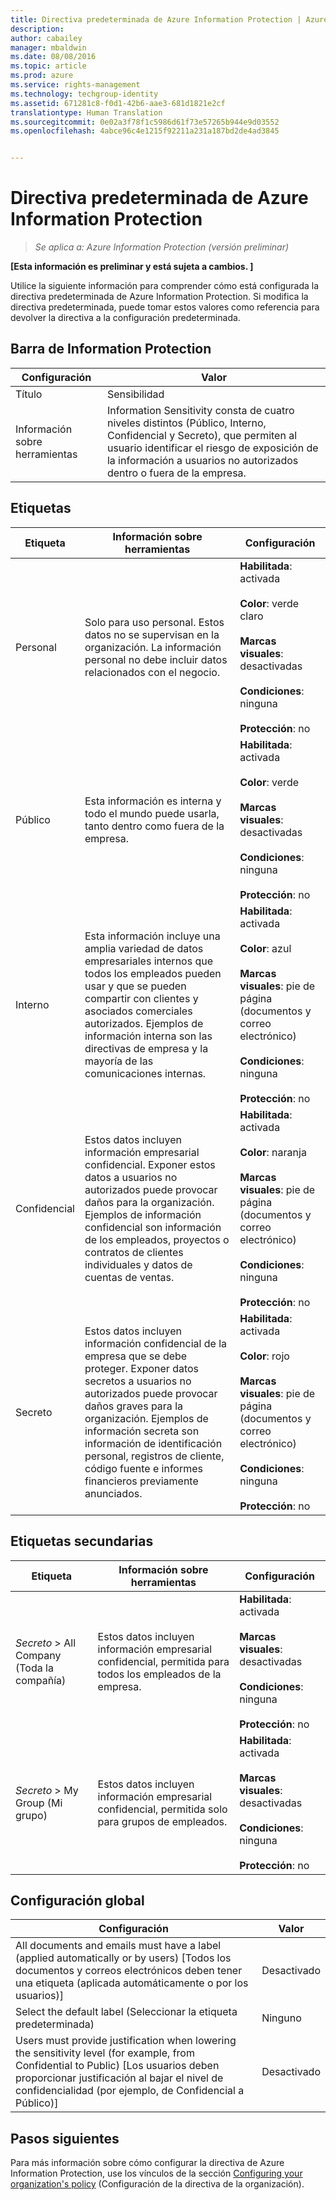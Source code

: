 ```yaml
---
title: Directiva predeterminada de Azure Information Protection | Azure Rights Management
description: 
author: cabailey
manager: mbaldwin
ms.date: 08/08/2016
ms.topic: article
ms.prod: azure
ms.service: rights-management
ms.technology: techgroup-identity
ms.assetid: 671281c8-f0d1-42b6-aae3-681d1821e2cf
translationtype: Human Translation
ms.sourcegitcommit: 0e02a3f78f1c5986d61f73e57265b944e9d03552
ms.openlocfilehash: 4abce96c4e1215f92211a231a187bd2de4ad3845


---
```


# Directiva predeterminada de Azure Information Protection

>*Se aplica a: Azure Information Protection (versión preliminar)*

**[Esta información es preliminar y está sujeta a cambios. ]**

Utilice la siguiente información para comprender cómo está configurada la directiva predeterminada de Azure Information Protection. Si modifica la directiva predeterminada, puede tomar estos valores como referencia para devolver la directiva a la configuración predeterminada.

## Barra de Information Protection

|Configuración|Valor|
|-------------------------------|---------------------------|
|Título|Sensibilidad|
|Información sobre herramientas|Information Sensitivity consta de cuatro niveles distintos (Público, Interno, Confidencial y Secreto), que permiten al usuario identificar el riesgo de exposición de la información a usuarios no autorizados dentro o fuera de la empresa.|

## Etiquetas

|Etiqueta|Información sobre herramientas|Configuración|
|-------------------------------|---------------------------|-----------------|
|Personal|Solo para uso personal. Estos datos no se supervisan en la organización. La información personal no debe incluir datos relacionados con el negocio.|**Habilitada**: activada <br /><br />**Color**: verde claro<br /><br />**Marcas visuales**: desactivadas <br /><br />**Condiciones**: ninguna<br /><br />**Protección**: no|
|Público|Esta información es interna y todo el mundo puede usarla, tanto dentro como fuera de la empresa.|**Habilitada**: activada <br /><br />**Color**: verde<br /><br />**Marcas visuales**: desactivadas<br /><br />**Condiciones**: ninguna<br /><br />**Protección**: no|
|Interno|Esta información incluye una amplia variedad de datos empresariales internos que todos los empleados pueden usar y que se pueden compartir con clientes y asociados comerciales autorizados. Ejemplos de información interna son las directivas de empresa y la mayoría de las comunicaciones internas.|**Habilitada**: activada <br /><br />**Color**: azul <br /><br />**Marcas visuales**: pie de página (documentos y correo electrónico)<br /><br />**Condiciones**: ninguna<br /><br />**Protección**: no|
|Confidencial|Estos datos incluyen información empresarial confidencial. Exponer estos datos a usuarios no autorizados puede provocar daños para la organización. Ejemplos de información confidencial son información de los empleados, proyectos o contratos de clientes individuales y datos de cuentas de ventas.|**Habilitada**: activada <br /><br />**Color**: naranja<br /><br />**Marcas visuales**: pie de página (documentos y correo electrónico)<br /><br />**Condiciones**: ninguna<br /><br />**Protección**: no|
|Secreto|Estos datos incluyen información confidencial de la empresa que se debe proteger. Exponer datos secretos a usuarios no autorizados puede provocar daños graves para la organización. Ejemplos de información secreta son información de identificación personal, registros de cliente, código fuente e informes financieros previamente anunciados.|**Habilitada**: activada <br /><br />**Color**: rojo<br /><br />**Marcas visuales**: pie de página (documentos y correo electrónico)<br /><br />**Condiciones**: ninguna<br /><br />**Protección**: no|

## Etiquetas secundarias

|Etiqueta|Información sobre herramientas|Configuración|
|-------------------------------|---------------------------|-----------------|
|*Secreto* > All Company (Toda la compañía)|Estos datos incluyen información empresarial confidencial, permitida para todos los empleados de la empresa.|**Habilitada**: activada <br /><br />**Marcas visuales**: desactivadas<br /><br />**Condiciones**: ninguna<br /><br />**Protección**: no|
|*Secreto* > My Group (Mi grupo)|Estos datos incluyen información empresarial confidencial, permitida solo para grupos de empleados.|**Habilitada**: activada <br /><br />**Marcas visuales**: desactivadas<br /><br />**Condiciones**: ninguna<br /><br />**Protección**: no|

## Configuración global

|Configuración|Valor|
|-------------------------------|---------------------------|
|All documents and emails must have a label (applied automatically or by users) [Todos los documentos y correos electrónicos deben tener una etiqueta (aplicada automáticamente o por los usuarios)]|Desactivado|
|Select the default label (Seleccionar la etiqueta predeterminada)|Ninguno|
|Users must provide justification when lowering the sensitivity level (for example, from Confidential to Public) [Los usuarios deben proporcionar justificación al bajar el nivel de confidencialidad (por ejemplo, de Confidencial a Público)]|Desactivado|


## Pasos siguientes

Para más información sobre cómo configurar la directiva de Azure Information Protection, use los vínculos de la sección [Configuring your organization's policy](configure-policy.md#configuring-your-organization-s-policy) (Configuración de la directiva de la organización). 



<!--HONumber=Aug16_HO2-->


